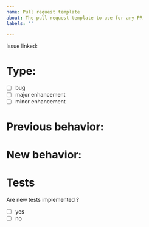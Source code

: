 ```yaml
---
name: Pull request template
about: The pull request template to use for any PR
labels: ''

---
```


Issue linked:

# Type:
- [ ] bug
- [ ] major enhancement
- [ ] minor enhancement

# Previous behavior:

# New behavior:

# Tests
Are new tests implemented ?
- [ ] yes
- [ ] no